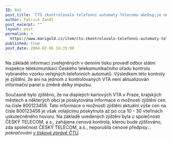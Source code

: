 ```yaml
---
ID: 842
post_title: 'ČTÚ zkontrolovalo telefonní automaty Telecomu a&nbsp;je nespokojeno'
author: Patrick Zandl
post_excerpt: ""
layout: post
permalink: >
  https://www.marigold.cz/item/ctu-zkontrolovalo-telefonni-automaty-telecomu-a-je-nespokojeno
published: true
post_date: 2004-02-06 16:35:00
---
```

<P>Na základě informací zveřejněných v denním tisku provedl odbor státní inspekce telekomunikací Českého telekomunikačního úřadu kontrolu vybraného vzorku veřejných telefonních automatů. Výsledkem této kontroly je zjištění, že ani na jednom z kontrolovaných VTA není aktualizován informační panel o změně délky impulsu. </P>
<P>Současně bylo zjištěno, že na displejích kartových VTA v Praze, krajských městech a některých obcí je poskytována informace o možnosti zjištění cen na čísle 800123456. Tato informace o možnosti zjištění aktuální výše cen na čísle 800123456 je však volajícímu poskytnuta až po cca 10 - 30 vteřinách uskutečněného hovoru. Na základě uvedených zjištění byla u společnosti ČESKÝ TELECOM, a.s., zahájena cenová kontrola, kterou bude zjišťováno, zda společnost ČESKÝ TELECOM, a.s., neporušila cenové předpisy... <EM>pokračování </EM><A href="http://www.ctu.cz/art.php?iSearch=&amp;iArt=360&amp;PHPSESSID=55327d44e2f3034d93147f7a7cf04e24" target=_blank><EM>v tiskové zprávě ČTÚ</EM></A><EM>.</EM></P>